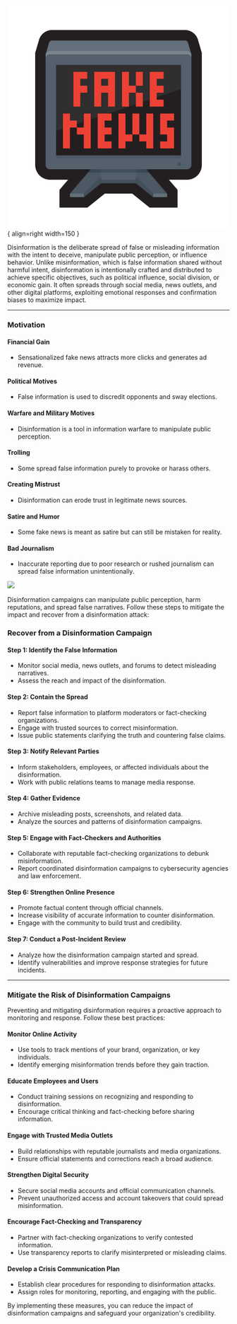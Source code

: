 

![dis-info.png](assets/dis-info.png){ align=right width=150 }

Disinformation is the deliberate spread of false or misleading information with the intent to deceive, manipulate public
perception, or influence behavior. Unlike misinformation, which is false information shared without harmful intent, disinformation
is intentionally crafted and distributed to achieve specific objectives, such as political influence, social division, or economic gain. It often spreads through social media, news outlets, and other digital platforms, exploiting emotional responses and confirmation biases to maximize impact. 

--- 
### Motivation

#### Financial Gain
- Sensationalized fake news attracts more clicks and generates ad revenue.

#### Political Motives
- False information is used to discredit opponents and sway elections.

#### Warfare and Military Motives
- Disinformation is a tool in information warfare to manipulate public perception.

#### Trolling
- Some spread false information purely to provoke or harass others.

#### Creating Mistrust
- Disinformation can erode trust in legitimate news sources.

#### Satire and Humor
- Some fake news is meant as satire but can still be mistaken for reality.

#### Bad Journalism
- Inaccurate reporting due to poor research or rushed journalism can spread false information unintentionally.

![](/assets/disinformation.png)

Disinformation campaigns can manipulate public perception, harm reputations, and spread false narratives. Follow these steps to mitigate the impact and recover from a disinformation attack:

### Recover from a Disinformation Campaign

#### Step 1: Identify the False Information
- Monitor social media, news outlets, and forums to detect misleading narratives.
- Assess the reach and impact of the disinformation.

#### Step 2: Contain the Spread
- Report false information to platform moderators or fact-checking organizations.
- Engage with trusted sources to correct misinformation.
- Issue public statements clarifying the truth and countering false claims.

#### Step 3: Notify Relevant Parties
- Inform stakeholders, employees, or affected individuals about the disinformation.
- Work with public relations teams to manage media response.

#### Step 4: Gather Evidence
- Archive misleading posts, screenshots, and related data.
- Analyze the sources and patterns of disinformation campaigns.

#### Step 5: Engage with Fact-Checkers and Authorities
- Collaborate with reputable fact-checking organizations to debunk misinformation.
- Report coordinated disinformation campaigns to cybersecurity agencies and law enforcement.

#### Step 6: Strengthen Online Presence
- Promote factual content through official channels.
- Increase visibility of accurate information to counter disinformation.
- Engage with the community to build trust and credibility.

#### Step 7: Conduct a Post-Incident Review
- Analyze how the disinformation campaign started and spread.
- Identify vulnerabilities and improve response strategies for future incidents.

---

### Mitigate the Risk of Disinformation Campaigns

Preventing and mitigating disinformation requires a proactive approach to monitoring and response. Follow these best practices:

#### Monitor Online Activity
- Use tools to track mentions of your brand, organization, or key individuals.
- Identify emerging misinformation trends before they gain traction.

#### Educate Employees and Users
- Conduct training sessions on recognizing and responding to disinformation.
- Encourage critical thinking and fact-checking before sharing information.

#### Engage with Trusted Media Outlets
- Build relationships with reputable journalists and media organizations.
- Ensure official statements and corrections reach a broad audience.

#### Strengthen Digital Security
- Secure social media accounts and official communication channels.
- Prevent unauthorized access and account takeovers that could spread misinformation.

#### Encourage Fact-Checking and Transparency
- Partner with fact-checking organizations to verify contested information.
- Use transparency reports to clarify misinterpreted or misleading claims.

#### Develop a Crisis Communication Plan
- Establish clear procedures for responding to disinformation attacks.
- Assign roles for monitoring, reporting, and engaging with the public.

By implementing these measures, you can reduce the impact of disinformation campaigns and safeguard your organization's credibility.
